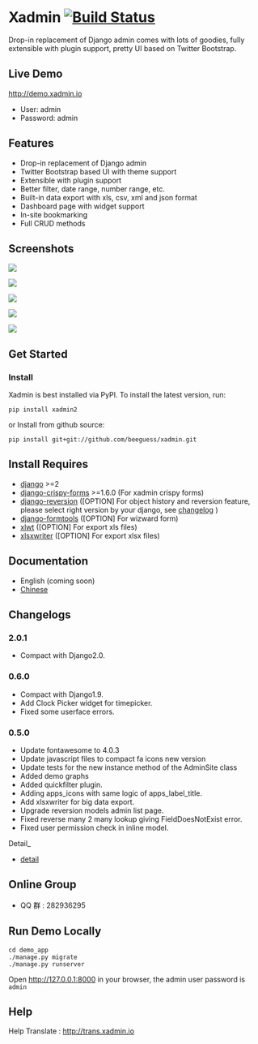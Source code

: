# Xadmin [![Build Status](https://travis-ci.org/sshwsfc/xadmin.png?branch=master)](https://travis-ci.org/sshwsfc/xadmin)

Drop-in replacement of Django admin comes with lots of goodies, fully
extensible with plugin support, pretty UI based on Twitter Bootstrap.

## Live Demo

<http://demo.xadmin.io>

- User: admin
- Password: admin

## Features

- Drop-in replacement of Django admin
- Twitter Bootstrap based UI with theme support
- Extensible with plugin support
- Better filter, date range, number range, etc.
- Built-in data export with xls, csv, xml and json format
- Dashboard page with widget support
- In-site bookmarking
- Full CRUD methods

## Screenshots

![](https://raw.github.com/sshwsfc/django-xadmin/docs-chinese/docs/images/plugins/action.png)

![](https://raw.github.com/sshwsfc/django-xadmin/docs-chinese/docs/images/plugins/filter.png)

![](https://raw.github.com/sshwsfc/django-xadmin/docs-chinese/docs/images/plugins/chart.png)

![](https://raw.github.com/sshwsfc/django-xadmin/docs-chinese/docs/images/plugins/export.png)

![](https://raw.github.com/sshwsfc/django-xadmin/docs-chinese/docs/images/plugins/editable.png)

## Get Started

### Install

Xadmin is best installed via PyPI. To install the latest version, run:

```{.sourceCode .bash}
pip install xadmin2
```

or Install from github source:

```{.sourceCode .bash}
pip install git+git://github.com/beeguess/xadmin.git
```

## Install Requires

- [django](http://djangoproject.com) \>=2
- [django-crispy-forms](http://django-crispy-forms.rtfd.org) \>=1.6.0
  (For xadmin crispy forms)
- [django-reversion](https://github.com/etianen/django-reversion)
  ([OPTION] For object history and reversion feature, please select
  right version by your django, see
  [changelog](https://github.com/etianen/django-reversion/blob/master/CHANGELOG.rst)
  )
- [django-formtools](https://github.com/django/django-formtools)
  ([OPTION] For wizward form)
- [xlwt](http://www.python-excel.org/) ([OPTION] For export xls files)
- [xlsxwriter](https://github.com/jmcnamara/XlsxWriter) ([OPTION] For
  export xlsx files)

## Documentation

- English (coming soon)
- [Chinese](https://xadmin.readthedocs.org/en/latest/index.html)

## Changelogs

### 2.0.1

- Compact with Django2.0.

### 0.6.0

- Compact with Django1.9.
- Add Clock Picker widget for timepicker.
- Fixed some userface errors.

### 0.5.0

- Update fontawesome to 4.0.3
- Update javascript files to compact fa icons new version
- Update tests for the new instance method of the AdminSite class
- Added demo graphs
- Added quickfilter plugin.
- Adding apps_icons with same logic of apps_label_title.
- Add xlsxwriter for big data export.
- Upgrade reversion models admin list page.
- Fixed reverse many 2 many lookup giving FieldDoesNotExist error.
- Fixed user permission check in inline model.

Detail\_

- [detail](./changelog.md)

## Online Group

- QQ 群 : 282936295

## Run Demo Locally

```{.sourceCode .bash}
cd demo_app
./manage.py migrate
./manage.py runserver
```

Open <http://127.0.0.1:8000> in your browser, the admin user password is
`admin`

## Help

Help Translate : <http://trans.xadmin.io>

